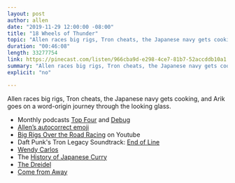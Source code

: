 ```yaml
---
layout: post
author: allen
date: "2019-11-29 12:00:00 -08:00"
title: "18 Wheels of Thunder"
topic: "Allen races big rigs, Tron cheats, the Japanese navy gets cooking, and Arik goes on a word-origin journey through the looking glass."
duration: "00:46:08"
length: 33277754
link: https://pinecast.com/listen/966cba9d-e298-4ce7-81b7-52accddb10a1.mp3
summary: "Allen races big rigs, Tron cheats, the Japanese navy gets cooking, and Arik goes on a word-origin journey through the looking glass."
explicit: "no"

---
```


Allen races big rigs, Tron cheats, the Japanese navy gets cooking, and Arik goes on a word-origin journey through the looking glass.

- Monthly podcasts [Top Four](https://www.relay.fm/topfour) and [Debug](https://www.imore.com/debug)
- [Allen’s autocorrect emoji](https://imgur.com/a/VxX13R9)
- [Big Rigs Over the Road Racing](https://youtu.be/h6DtVHqyYts?t=49) on Youtube
- Daft Punk's Tron Legacy Soundtrack: [End of Line](https://www.youtube.com/watch?v=AHGvaQMClEo)
- [Wendy Carlos](https://en.wikipedia.org/wiki/Wendy_Carlos)
- The [History of Japanese Curry](https://www.atlasobscura.com/articles/japanese-curry-history)
- [The Dreidel](https://en.wikipedia.org/wiki/Dreidel)
- [Come from Away](https://en.wikipedia.org/wiki/Come_from_Away)

